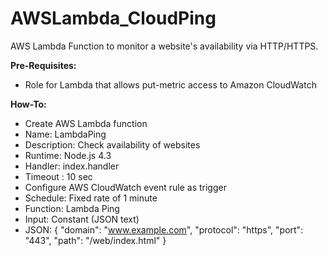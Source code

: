 # AWSLambda_CloudPing
AWS Lambda Function to monitor a website's availability via HTTP/HTTPS.

**Pre-Requisites:**
* Role for Lambda that allows put-metric access to Amazon CloudWatch

**How-To:**
* Create AWS Lambda function
 * Name: LambdaPing
 * Description: Check availability of websites
 * Runtime: Node.js 4.3
 * Handler: index.handler
 * Timeout : 10 sec
* Configure AWS CloudWatch event rule as trigger
 * Schedule: Fixed rate of 1 minute
 * Function: Lambda Ping
 * Input: Constant (JSON text)
 * JSON: { "domain": "www.example.com", "protocol": "https", "port": "443", "path": "/web/index.html" }

